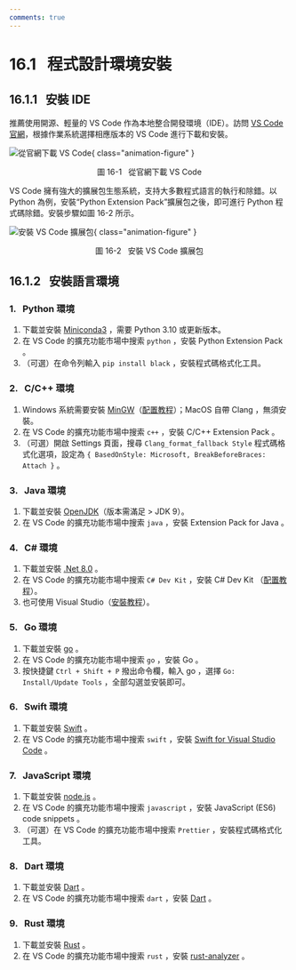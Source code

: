 ```yaml
---
comments: true
---
```


# 16.1 &nbsp; 程式設計環境安裝

## 16.1.1 &nbsp; 安裝 IDE

推薦使用開源、輕量的 VS Code 作為本地整合開發環境（IDE）。訪問 [VS Code 官網](https://code.visualstudio.com/)，根據作業系統選擇相應版本的 VS Code 進行下載和安裝。

![從官網下載 VS Code](installation.assets/vscode_installation.png){ class="animation-figure" }

<p align="center"> 圖 16-1 &nbsp; 從官網下載 VS Code </p>

VS Code 擁有強大的擴展包生態系統，支持大多數程式語言的執行和除錯。以 Python 為例，安裝“Python Extension Pack”擴展包之後，即可進行 Python 程式碼除錯。安裝步驟如圖 16-2 所示。

![安裝 VS Code 擴展包](installation.assets/vscode_extension_installation.png){ class="animation-figure" }

<p align="center"> 圖 16-2 &nbsp; 安裝 VS Code 擴展包 </p>

## 16.1.2 &nbsp; 安裝語言環境

### 1. &nbsp; Python 環境

1. 下載並安裝 [Miniconda3](https://docs.conda.io/en/latest/miniconda.html) ，需要 Python 3.10 或更新版本。
2. 在 VS Code 的擴充功能市場中搜索 `python` ，安裝 Python Extension Pack 。
3. （可選）在命令列輸入 `pip install black` ，安裝程式碼格式化工具。

### 2. &nbsp; C/C++ 環境

1. Windows 系統需要安裝 [MinGW](https://sourceforge.net/projects/mingw-w64/files/)（[配置教程](https://blog.csdn.net/qq_33698226/article/details/129031241)）；MacOS 自帶 Clang ，無須安裝。
2. 在 VS Code 的擴充功能市場中搜索 `c++` ，安裝 C/C++ Extension Pack 。
3. （可選）開啟 Settings 頁面，搜尋 `Clang_format_fallback Style` 程式碼格式化選項，設定為 `{ BasedOnStyle: Microsoft, BreakBeforeBraces: Attach }` 。

### 3. &nbsp; Java 環境

1. 下載並安裝 [OpenJDK](https://jdk.java.net/18/)（版本需滿足 > JDK 9）。
2. 在 VS Code 的擴充功能市場中搜索 `java` ，安裝 Extension Pack for Java 。

### 4. &nbsp; C# 環境

1. 下載並安裝 [.Net 8.0](https://dotnet.microsoft.com/en-us/download) 。
2. 在 VS Code 的擴充功能市場中搜索 `C# Dev Kit` ，安裝 C# Dev Kit （[配置教程](https://code.visualstudio.com/docs/csharp/get-started)）。
3. 也可使用 Visual Studio（[安裝教程](https://learn.microsoft.com/zh-cn/visualstudio/install/install-visual-studio?view=vs-2022)）。

### 5. &nbsp; Go 環境

1. 下載並安裝 [go](https://go.dev/dl/) 。
2. 在 VS Code 的擴充功能市場中搜索 `go` ，安裝 Go 。
3. 按快捷鍵 `Ctrl + Shift + P` 撥出命令欄，輸入 go ，選擇 `Go: Install/Update Tools` ，全部勾選並安裝即可。

### 6. &nbsp; Swift 環境

1. 下載並安裝 [Swift](https://www.swift.org/download/) 。
2. 在 VS Code 的擴充功能市場中搜索 `swift` ，安裝 [Swift for Visual Studio Code](https://marketplace.visualstudio.com/items?itemName=sswg.swift-lang) 。

### 7. &nbsp; JavaScript 環境

1. 下載並安裝 [node.js](https://nodejs.org/en/) 。
2. 在 VS Code 的擴充功能市場中搜索 `javascript` ，安裝 JavaScript (ES6) code snippets 。
3. （可選）在 VS Code 的擴充功能市場中搜索 `Prettier` ，安裝程式碼格式化工具。

### 8. &nbsp; Dart 環境

1. 下載並安裝 [Dart](https://dart.dev/get-dart) 。
2. 在 VS Code 的擴充功能市場中搜索 `dart` ，安裝 [Dart](https://marketplace.visualstudio.com/items?itemName=Dart-Code.dart-code) 。

### 9. &nbsp; Rust 環境

1. 下載並安裝 [Rust](https://www.rust-lang.org/tools/install) 。
2. 在 VS Code 的擴充功能市場中搜索 `rust` ，安裝 [rust-analyzer](https://marketplace.visualstudio.com/items?itemName=rust-lang.rust-analyzer) 。
